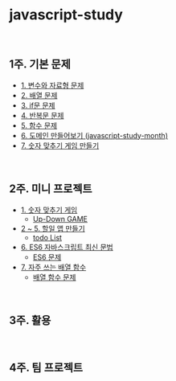 # javascript-study
<br/>

## 1주. 기본 문제
- [1. 변수와 자료형 문제](https://github.com/etesongg/javascript-study/blob/main/1-1.%20%EB%B3%80%EC%88%98%EC%99%80%20%EC%9E%90%EB%A3%8C%ED%98%95%20%EB%AC%B8%EC%A0%9C.md)
- [2. 배열 문제](https://github.com/etesongg/javascript-study/blob/main/1-2.%20%EB%B0%B0%EC%97%B4%20%EB%AC%B8%EC%A0%9C.md)
- [3. if문 문제](https://github.com/etesongg/javascript-study/blob/main/1-3.%20if%EB%AC%B8%20%EB%AC%B8%EC%A0%9C.md)
- [4. 반복문 문제](https://github.com/etesongg/javascript-study/blob/main/1-4.%20%EB%B0%98%EB%B3%B5%EB%AC%B8%20%EB%AC%B8%EC%A0%9C.md)
- [5. 함수 문제](https://github.com/etesongg/javascript-study/blob/main/1-5.%20%ED%95%A8%EC%88%98%20%EB%AC%B8%EC%A0%9C.md)
- [6. 도메인 만들어보기 (javascript-study-month)](https://javascript-study-month.netlify.app/)
- [7. 숫자 맞추기 게임 만들기](https://github.com/etesongg/number-guess-game)

<br/>

## 2주. 미니 프로젝트
- [1. 숫자 맞추기 게임](https://github.com/etesongg/number-guess-game)
    - [Up-Down GAME](https://number-guess-gamebysone.netlify.app/)
- [2 ~ 5. 할일 앱 만들기](https://github.com/etesongg/todoList)
    - [todo List](https://app.netlify.com/sites/todolist-bysong/overview)
- [6. ES6 자바스크립트 최신 문법](https://github.com/etesongg/javascript-study/blob/main/2-6.%20es6%20%EC%9E%90%EB%B0%94%EC%8A%A4%ED%81%AC%EB%A6%BD%ED%8A%B8%20%EC%B5%9C%EC%8B%A0%20%EB%AC%B8%EB%B2%95.md)
    - [ES6 문제](https://github.com/etesongg/javascript-study/blob/main/2-6.%20es6%20%EB%AC%B8%EC%A0%9C.md)
- [7. 자주 쓰는 배열 함수](https://github.com/etesongg/javascript-study/blob/main/2-7.%20%EB%B0%B0%EC%97%B4%20%ED%95%A8%EC%88%98.md)
    - [배열 함수 문제](https://github.com/etesongg/javascript-study/blob/main/2-7.%20%EB%B0%B0%EC%97%B4%20%ED%95%A8%EC%88%98%20%EB%AC%B8%EC%A0%9C.md)

<br/>

## 3주. 활용

<br/>

## 4주. 팀 프로젝트
